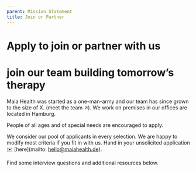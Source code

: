 ```yaml
---
parent: Mission Statement
title: Join or Partner
---
```

# Apply to join or partner with us

# join our team building tomorrow’s therapy
Maia Health was started as a one-man-army and our team has since grown to the size of X.
(meet the team ↗). We work on premises in our offices are located in Hamburg.

People of all ages and of special needs are encouraged to apply.

We consider our pool of applicants in every selection.
We are happy to modify most criteria if you fit in with us.
Hand in your unsolicited application ✉️ [here](mailto: hello@maiahealth.de).

Find some interview questions and additional resources below.


